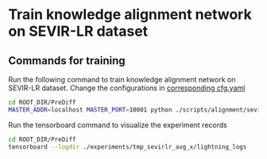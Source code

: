 # Train knowledge alignment network on SEVIR-LR dataset

## Commands for training
Run the following command to train knowledge alignment network on SEVIR-LR dataset.
Change the configurations in [corresponding cfg.yaml](cfg.yaml)
```bash
cd ROOT_DIR/PreDiff
MASTER_ADDR=localhost MASTER_PORT=10001 python ./scripts/alignment/sevirlr/train_sevirlr_avg_x.py --gpus 2 --cfg ./scripts/alignment/sevirlr/cfg.yaml --save tmp_sevirlr_avg_x
```
Run the tensorboard command to visualize the experiment records
```bash
cd ROOT_DIR/PreDiff
tensorboard --logdir ./experiments/tmp_sevirlr_avg_x/lightning_logs
```
